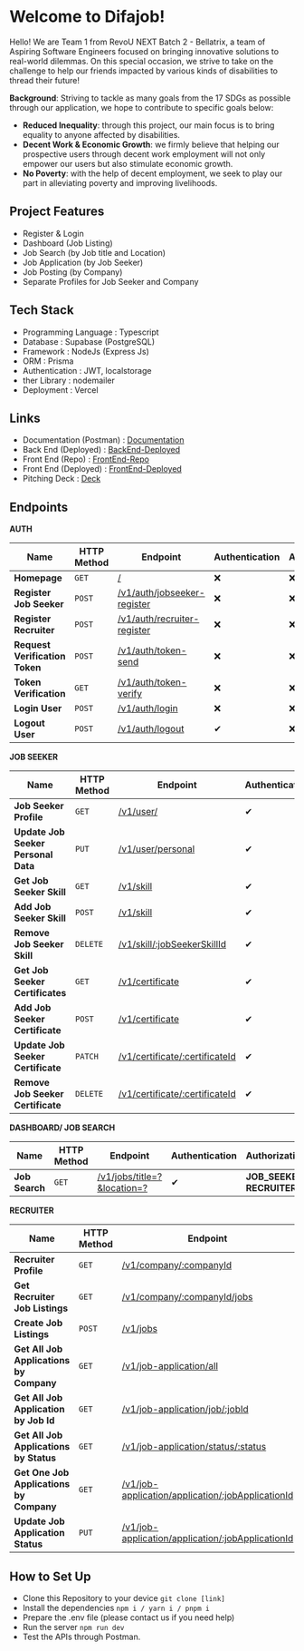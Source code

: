 # Welcome to Difajob!
Hello! We are Team 1 from RevoU NEXT Batch 2 - Bellatrix, a team of Aspiring Software Engineers focused on bringing innovative solutions to real-world dilemmas. On this special occasion, we strive to take on the challenge to help our friends impacted by various kinds of disabilities to thread their future!

**Background**: Striving to tackle as many goals from the 17 SDGs as possible through our application, we hope to contribute to specific goals below:

- **Reduced Inequality**: through this project, our main focus is to bring equality to anyone affected by disabilities.
- **Decent Work & Economic Growth**: we firmly believe that helping our prospective users through decent work employment will not only empower our users but also stimulate economic growth.
- **No Poverty**: with the help of decent employment, we seek to play our part in alleviating poverty and improving livelihoods.


## Project Features
- Register & Login
- Dashboard (Job Listing)
- Job Search (by Job title and Location)
- Job Application (by Job Seeker)
- Job Posting (by Company)
- Separate Profiles for Job Seeker and Company

## Tech Stack 
- Programming Language  : Typescript
- Database              : Supabase (PostgreSQL) 
- Framework             : NodeJs (Express Js)
- ORM                   : Prisma
- Authentication        : JWT, localstorage
- ther Library          : nodemailer
- Deployment            : Vercel

## Links
- Documentation (Postman)   : [Documentation](https://documenter.getpostman.com/view/29093953/2sA35HXLs2)
- Back End (Deployed)       : [BackEnd-Deployed](https://difajobs-server.vercel.app)
- Front End (Repo)          : [FrontEnd-Repo](https://github.com/Difajobs/difajobs-client) 
- Front End (Deployed)      : [FrontEnd-Deployed](https://difajobs.web.app/)
- Pitching Deck             : [Deck](https://docs.google.com/presentation/d/1yereBnAs77MJacHM9p1Jok5sD_O6mhUMJuEuH1WHPwE/edit?usp=sharing)

## Endpoints

**AUTH**
<div align="center">

| Name  | HTTP Method | Endpoint | Authentication | Authorization |
| ----------- | ----------- | ----------- | ----------- | ----------- |
| **Homepage** | `GET` |[/](https://difajobs-server.vercel.app/) | ❌ | ❌ |
| **Register Job Seeker** | `POST` | [/v1/auth/jobseeker-register](https://difajobs-server.vercel.app/v1/auth/jobseeker-register) | ❌ | ❌ |
| **Register Recruiter** | `POST` | [/v1/auth/recruiter-register](https://difajobs-server.vercel.app/v1/auth/recruiter-register) | ❌ | ❌ |
| **Request Verification Token** | `POST` | [/v1/auth/token-send](https://difajobs-server.vercel.app/v1/auth/token-send) | ❌ | ❌ |
| **Token Verification** | `GET` | [/v1/auth/token-verify](https://difajobs-server.vercel.app/v1/auth/token-verify) | ❌ | ❌ |
| **Login User** | `POST` | [/v1/auth/login](https://difajobs-server.vercel.app/v1/auth/login) | ❌ | ❌ |
| **Logout User** | `POST` | [/v1/auth/logout](https://difajobs-server.vercel.app/v1/auth/logout) | ✔ | ❌ |
</div>

**JOB SEEKER**
<div align="center">

| Name  | HTTP Method | Endpoint | Authentication | Authorization |
| ----------- | ----------- | ----------- | ----------- | ----------- |
| **Job Seeker Profile** | `GET` | [/v1/user/](https://difajobs-server.vercel.app/v1/user) | ✔ | **JOB_SEEKER** |
| **Update Job Seeker Personal Data** | `PUT` | [/v1/user/personal](https://difajobs-server.vercel.app/v1/user/personal) | ✔ | **JOB_SEEKER** |
| **Get Job Seeker Skill** | `GET` | [/v1/skill](https://difajobs-server.vercel.app/v1/skill) | ✔ | **JOB_SEEKER** |
| **Add Job Seeker Skill** | `POST` | [/v1/skill](https://difajobs-server.vercel.app/v1/skill) | ✔ | **JOB_SEEKER** |
| **Remove Job Seeker Skill** | `DELETE` | [/v1/skill/:jobSeekerSkillId](https://difajobs-server.vercel.app/v1/skill/1) | ✔ | **JOB_SEEKER** |
| **Get Job Seeker Certificates** | `GET` | [/v1/certificate](https://difajobs-server.vercel.app/v1/certificate) | ✔ | **JOB_SEEKER** |
| **Add Job Seeker Certificate** | `POST` | [/v1/certificate](https://difajobs-server.vercel.app/v1/certificate) | ✔ | **JOB_SEEKER** |
| **Update Job Seeker Certificate** | `PATCH` | [/v1/certificate/:certificateId](https://difajobs-server.vercel.app/v1/certificate/1) | ✔ | **JOB_SEEKER** |
| **Remove Job Seeker Certificate** | `DELETE` | [/v1/certificate/:certificateId](https://difajobs-server.vercel.app/v1/certificate/1) | ✔ | **JOB_SEEKER** |
</div>

**DASHBOARD/ JOB SEARCH**
<div align="center">

| Name  | HTTP Method | Endpoint | Authentication | Authorization |
| ----------- | ----------- | ----------- | ----------- | ----------- |
| **Job Search** | `GET` | [/v1/jobs/title=?&location=?](https://difajobs-server.vercel.app/v1/jobs/title=?&location=?) | ✔ | **JOB_SEEKER**, **RECRUITER** |

</div>

**RECRUITER**
<div align="center">

| Name  | HTTP Method | Endpoint | Authentication | Authorization |
| ----------- | ----------- | ----------- | ----------- | ----------- |
| **Recruiter Profile** | `GET` | [/v1/company/:companyId](https://difajobs-server.vercel.app/v1/company/1) | ✔ | ❌ |
| **Get Recruiter Job Listings** | `GET` | [/v1/company/:companyId/jobs](https://difajobs-server.vercel.app/v1/company/1/jobs) | ✔ | ❌ |
| **Create Job Listings** | `POST` | [/v1/jobs](https://difajobs-server.vercel.app/v1/jobs) | ✔ | **RECRUITER** |
| **Get All Job Applications by Company** | `GET` | [/v1/job-application/all](https://difajobs-server.vercel.app/v1/job-application/all) | ✔ | **RECRUITER** |
| **Get All Job Application by Job Id** | `GET` | [/v1/job-application/job/:jobId](https://difajobs-server.vercel.app/v1/job-application/job/1) | ✔ | **RECRUITER** |
| **Get All Job Applications by Status** | `GET` | [/v1/job-application/status/:status](https://difajobs-server.vercel.app/v1/job-application/status/pending) | ✔ | **RECRUITER** |
| **Get One Job Applications by Company** | `GET` | [/v1/job-application/application/:jobApplicationId](https://difajobs-server.vercel.app/v1/job-application/application/1) | ✔ | **RECRUITER** |
| **Update Job Application Status** | `PUT` | [/v1/job-application/application/:jobApplicationId](https://difajobs-server.vercel.app/v1/job-application/application/1) | ✔ | **RECRUITER** |
</div>

## How to Set Up
- Clone this Repository to your device `git clone [link]`
- Install the dependencies `npm i / yarn i / pnpm i`
- Prepare the .env file (please contact us if you need help)
- Run the server `npm run dev`
- Test the APIs through Postman.

<!-- **Login Endpoint:**

![Screenshot 2024-03-27 011416](https://github.com/Difajobs/difajobs-server/assets/130155172/5919c17c-2f54-4361-9756-044c5dea46b3)

**Logout Endpoint:**

![Screenshot 2024-03-27 011438](https://github.com/Difajobs/difajobs-server/assets/130155172/e8998a54-6c5b-4472-96af-110a88735d29) -->
